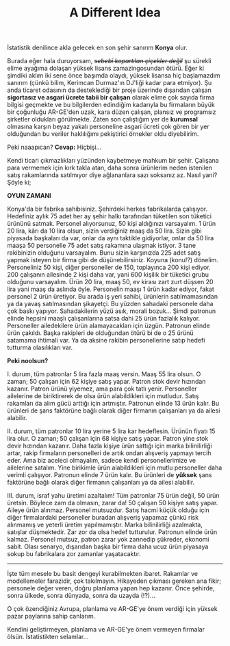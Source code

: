 ﻿---
layout: single
name: a-different-idea
title: "A Different Idea"
category: articles
---

İstatistik denilince akla gelecek en son şehir sanırım **Konya** olur.

Burada eğer hala duruyorsam, ~~_sebebi kopartılan çiçekler değil_~~ şu sürekli elime ayağıma dolaşan yüksek lisans zamazingosundan ötürü. Eğer ki şimdiki aklım iki sene önce başımda olaydı, yüksek lisansa hiç başlamazdım sanırım (çünkü bilim, Kerimcan Durmaz'ın DJ'liği kadar para etmiyor). Şu anda ticaret odasının da desteklediği bir proje üzerinde dışarıdan çalışan **sigortasız ve asgari ücrete tabii bir çalışan** olarak elime çok sayıda firma bilgisi geçmekte ve bu bilgilerden edindiğim kadarıyla bu firmaların büyük bir çoğunluğu AR-GE'den uzak, kara düzen çalışan, plansız ve programsız şirketler oldukları görülmekte. Zaten son çalıştığım yer de **kurumsal** olmasına karşın beyaz yakalı personeline asgari ücreti çok gören bir yer olduğundan bu veriler haklılığımı pekiştirici örnekler oldu diyebilirim.

Peki naaapıcan? **Cevap:** Hiçbişi...

Kendi ticari çıkmazlıkları yüzünden kaybetmeye mahkum bir şehir. Çalışana para vermemek için kırk takla atan, daha sonra ürünlerim neden istenilen satış rakamlarında satılmıyor diye ağlananlara sazı soksanız az. Nasıl yani? Şöyle ki;

**OYUN ZAMANI**

Konya'da bir fabrika sahibisiniz. Şehirdeki herkes fabrikalarda çalışıyor. Hedefiniz aylık 75 adet her ay şehir halkı tarafından tüketilen son tüketici ürününü satmak. Personel alıyorsunuz, 50 kişi aldığınızı varsayalım. 1 ürün 20 lira, kârı da 10 lira olsun, sizin verdiğiniz maaş da 50 lira. Sizin gibi piyasada başkaları da var, onlar da aynı taktikle gidiyorlar, onlar da 50 lira maaşa 50 personelle 75 adet satış rakamına ulaşmak istiyor. 3 tane rakibinizin olduğunu varsayalım. Bunu sizin karşınızda 225 adet satış yapmak isteyen bir firma gibi de düşünebilirsiniz. Koyuna (konu!?) dönelim. Personeliniz 50 kişi, diğer personeller de 150, toplayınca 200 kişi ediyor.
200 çalışanın ailesinde 2 kişi daha var, yani 600 kişilik bir tüketici grubu olduğunu varsayalım. Ürün 20 lira, maaş 50, ev kirası zart zurt düşsen 20 lira yani maaş da aslında öyle.
Personelin maaşı 1 ürün kadar ediyor, fakat personel 2 ürün üretiyor.
Bu arada iş yeri sahibi, ürünlerin satılmamasından ya da yavaş satılmasından şikayetçi. Bu yüzden sahadaki personele daha çok baskı yapıyor. Sahadakilerin yüzü asık, morali bozuk...
Şimdi patronun elinde hepsini maaşlı çalışanlarına satsa dahi 25 ürün fazlalık kalıyor. Personeller ailedekilere ürün alamayacakları için üzgün.
Patronun elinde ürün çakıldı.
Başka rakipleri de olduğundan ötürü bi de o 25 ürünü satamama ihtimali var. Ya da aksine rakibin personellerine satıp hedefi tutturma olasılıkları var.

**Peki noolsun?**

I. durum, tüm patronlar 5 lira fazla maaş versin. Maaş 55 lira olsun. O zaman;
50 çalışan için 62 kişiye satış yapar. Patron stok devir hızından kazanır. Patron ürünü yiyemez, ama para çok tatlı yenir.
Personeller ailelerine de biriktirerek de olsa ürün alabildikleri için mutludur. Satış rakamları da alım gücü arttığı için artmıştır.
Patronun elinde 13 ürün kalır. Bu ürünleri de şans faktörüne bağlı olarak diğer firmanın çalışanları ya da ailesi alabilir.

II. durum, tüm patronlar 10 lira yerine 5 lira kar hedeflesin. Ürünün fiyatı 15 lira olur. O zaman;
50 çalışan için 68 kişiye satış yapar. Patron yine stok devir hızından kazanır. Daha fazla kişiye ürün sattığı için marka bilinilirliği artar, rakip firmaların personelleri de artık ondan alışveriş yapmayı tercih eder. Ama biz aceleci olmayalım, sadece kendi personellerimize ve ailelerine satalım. Yine birikimle ürün alabildikleri için mutlu personeller daha verimli çalışıyor.
Patronun elinde 7 ürün kalır. Bu ürünleri de **yüksek** şans faktörüne bağlı olarak diğer firmanın çalışanları ya da ailesi alabilir.

III. durum, israf yahu üretimi azaltalım! Tüm patronlar 75 ürün değil, 50 ürün üretsin. Böylece zam da olmasın, zarar da!
50 çalışan 50 kişiye satış yapar. Aileye ürün alınmaz. Personel mutsuzdur. Satış hacmi küçük olduğu için diğer firmalardaki personeller buradan alışveriş yapamaz çünkü risk alınmamış ve yeterli üretim yapılmamıştır. Marka bilinilirliği azalmakta, satışlar düşmektedir. Zar zor da olsa hedef tutturulur.
Patronun elinde ürün kalmaz. Personel mutsuz, patron zarar yok zannedip şükreder, ekonomi sabit. Olası senaryo, dışarıdan başka bir firma daha ucuz ürün piyasaya sokup bu fabrikalara zor zamanlar yaşatacaktır.

---

İşte tüm mesele bu basit dengeyi kurabilmekten ibaret. Rakamlar ve modellemeler farazidir, çok takılmayın. 
Hikayeden çıkması gereken ana fikir; personele değer veren, doğru planlama yapan hep kazanır. Önce şehirde, sonra ülkede, sonra dünyada, sonra da uzayda (!?)...

O çok özendiğiniz Avrupa, planlama ve AR-GE'ye önem verdiği için yüksek pazar paylarına sahip canlarım.

Kendini geliştirmeyen, planlama ve AR-GE'ye önem vermeyen firmalar ölsün. İstatistikten selamlar...

